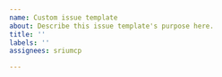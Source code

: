 ```yaml
---
name: Custom issue template
about: Describe this issue template's purpose here.
title: ''
labels: ''
assignees: sriumcp

---
```



